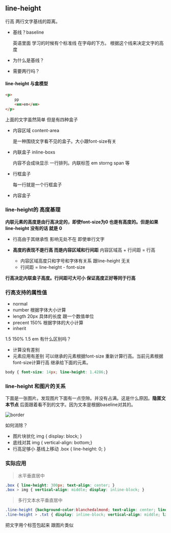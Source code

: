 ## line-height

行高 两行文字基线的距离。

* 基线？baseline

   英语里面 学习的时候有个标准线 在字母的下方。 根据这个线来决定文字的高度

* 为什么是基线？

* 需要两行吗？




#### line-height 与盒模型

```html
<p>
    pp
    <em>em</em>
</p>
```

上面的文字虽然简单 但是有四种盒子

* 内容区域 content-area

  是一种围绕文字看不见的盒子。大小跟font-size有关

* 内联盒子 inline-boxs

  内容不会成块显示 一行排列。内联标签 em storng span 等

* 行框盒子

  每一行就是一个行框盒子

* 内容盒子




### line-height的 高度基理

**内联元素的高度是由行高决定的，即使font-size为0 也是有高度的。但是如果line-height 没有的话 就是 0**



* 行高由于其继承性 影响无处不在 即使单行文字

* **高度的表现不是行高 而是内容区域和行间距** 内容区域高 + 行间距 = 行高

  * 内容区域高度只和字号和字体有关系 跟line-height 无关
  * 行间距 = line-height - font-size


**行高决定内联盒子高度。行间距可大可小 保证高度正好等同于行高** 



### 行高支持的属性值

* normal
* number 根据字体大小计算 
* length 20px 具体的长度 跟一个数值单位
* precent 150% 根据字体的大小计算
* inherit 



1.5 150% 1.5 em 有什么区别吗？

* 计算没有差别
* 元素应用有差别 可以继承的元素根据font-size 重新计算行高。当前元素根据font-size计算行高 继承给下面的元素。

```css
body { font-size: 14px; line-height: 1.4286;}
```



### line-height 和图片的关系

下面是一张图片。发现图片下面有一点空隙。并没有占满。这是什么原因。**隐匿文本节点**  后面跟着看不到的文字。因为文本是根据baseline对其的。

![border](https://github.com/facebook201/HTML-CSS/blob/master/img/lineheight.png)

如何消除？

* 图片块状化 img { display: block; }
* 底线对其 img { vertical-align: bottom;}
* 行高足够小 基线上移动 .box { line-height: 0; }



### 实际应用

>  水平垂直居中

```css
.box { line-height: 300px; text-align: center; }
.box > img { vertical-align: middle; display: inline-block; }
```



> 多行文本水平垂直居中

```css
.line-height {background-color:blanchedalmond; text-align: center; line-height: 300px; }
.line-height > .txt { display: inline-block; vertical-align: middle; line-height: normal; text-align: left;}
```

把文字用个标签包起来 跟图片类似





